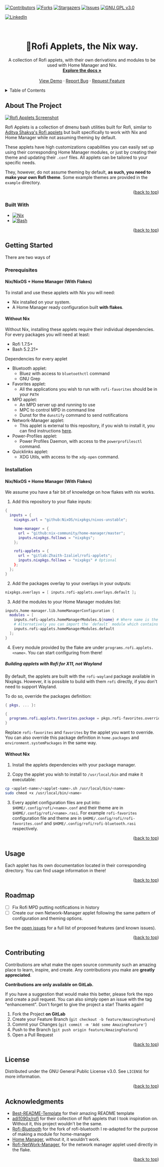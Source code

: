 <!-- Improved compatibility of back to top link: See: https://github.com/othneildrew/Best-README-Template/pull/73 -->
<a name="readme-top"></a>
<!--
*** Thanks for checking out the Best-README-Template. If you have a suggestion
*** that would make this better, please fork the repo and create a pull request
*** or simply open an issue with the tag "enhancement".
*** Don't forget to give the project a star!
*** Thanks again! Now go create something AMAZING! :D
-->



<!-- PROJECT SHIELDS -->
<!--
*** I'm using markdown "reference style" links for readability.
*** Reference links are enclosed in brackets [ ] instead of parentheses ( ).
*** See the bottom of this document for the declaration of the reference variables
*** for contributors-url, forks-url, etc. This is an optional, concise syntax you may use.
*** https://www.markdownguide.org/basic-syntax/#reference-style-links
-->
[![Contributors][contributors-shield]][contributors-url]
[![Forks][forks-shield]][forks-url]
[![Stargazers][stars-shield]][stars-url]
[![Issues][issues-shield]][issues-url]
[![GNU GPL v3.0][license-shield]][license-url]

[![LinkedIn][linkedin-shield]][linkedin-url]



<!-- PROJECT LOGO -->
<br />
<div align="center">
<h1 align="center">🍪Rofi Applets, the Nix way.</h3>

  <p align="center">
    A collection of Rofi applets, with their own derivations and modules to be
    used with Home Manager and Nix.
    <br />
    <a href="https://gitlab.com/Zhaith-Izaliel/rofi-applets"><strong>Explore the docs »</strong></a>
    <br />
    <br />
    <a href="https://gitlab.com/Zhaith-Izaliel/rofi-applets">View Demo</a>
    ·
    <a href="https://gitlab.com/Zhaith-Izaliel/rofi-applets/-/issues">Report Bug</a>
    ·
    <a href="https://gitlab.com/Zhaith-Izaliel/rofi-applets/-/issues">Request Feature</a>
  </p>
</div>



<!-- TABLE OF CONTENTS -->
<details>
  <summary>Table of Contents</summary>

<!-- vim-markdown-toc GitLab -->

* [About The Project](#about-the-project)
  * [Built With](#built-with)
* [Getting Started](#getting-started)
  * [Prerequisites](#prerequisites)
    * [Nix/NixOS + Home Manager (With Flakes)](#nixnixos-home-manager-with-flakes)
    * [Without Nix](#without-nix)
  * [Installation](#installation)
    * [Nix/NixOS + Home Manager (With Flakes)](#nixnixos-home-manager-with-flakes-1)
      * [Building applets with Rofi for X11, not Wayland](#building-applets-with-rofi-for-x11-not-wayland)
    * [Without Nix](#without-nix-1)
* [Usage](#usage)
* [Roadmap](#roadmap)
* [Contributing](#contributing)
* [License](#license)
* [Acknowledgments](#acknowledgments)

<!-- vim-markdown-toc -->

</details>


<!-- ABOUT THE PROJECT -->
## About The Project

[![Rofi Applets Screenshot][product-screenshot]](https://gitlab.com/Zhaith-Izaliel/rofi-applets)

Rofi Applets is a collection of dmenu bash utilities built for Rofi, similar to
[Aditya Shakya's Rofi applets][adi1090x-rofi] but built specifically to work
with Nix and Home Manager while not assuming theming by default.

These applets have high customizations capabilities you can easily set up using
their corresponding Home Manager modules, or just by creating their theme and
updating their `.conf` files. All applets can be tailored to your specific needs.

They, however, do not assume theming by default, **as such, you need to make
your own Rofi theme**. Some example themes are provided in the `example`
directory.

<p align="right">(<a href="#readme-top">back to top</a>)</p>

### Built With

* [![Nix][Nix]][Nix-url]
* [![Bash][Bash]][Bash-url]

<p align="right">(<a href="#readme-top">back to top</a>)</p>


<!-- GETTING STARTED -->
## Getting Started

There are two ways of

### Prerequisites

#### Nix/NixOS + Home Manager (With Flakes)

To install and use these applets with Nix you will need:

* Nix installed on your system.
* A Home Manager ready configuration built **with flakes**.

#### Without Nix

Without Nix, installing these applets require their individual dependencies. For
every packages you will need at least:

* Rofi 1.7.5+
* Bash 5.2.21+

Dependencies for every applet

* Bluetooth applet:
  * Bluez with access to `bluetoothctl` command
  * GNU Grep
* Favorites applet:
  * All the applications you wish to run with `rofi-favorites` should be in your
  `PATH`
* MPD applet:
  * An MPD server up and running to use
  * MPC to control MPD in command line
  * Dunst for the `dunstify` command to send notifications
* Network-Manager applet:
  * This applet is external to this repository, if you wish to install it, you
  can find instructions [here][rofi-network-manager].
* Power-Profiles applet:
  * Power Profiles Daemon, with access to the `powerprofilesctl` command.
* Quicklinks applet:
  * XDG Utils, with access to the `xdg-open` command.

### Installation

#### Nix/NixOS + Home Manager (With Flakes)

We assume you have a fair bit of knowledge on how flakes with nix works.

1. Add this repository to your flake inputs:
```nix
{
  inputs = {
    nixpkgs.url = "github:NixOS/nixpkgs/nixos-unstable";

    home-manager = {
      url = "github:nix-community/home-manager/master";
      inputs.nixpkgs.follows = "nixpkgs";
    };

    rofi-applets = {
      url = "gitlab:Zhaith-Izaliel/rofi-applets";
      inputs.nixpkgs.follows = "nixpkgs" # Optional
    };
  };
}
```
2. Add the packages overlay to your overlays in your outputs:
```nix
nixpkgs.overlays = [ inputs.rofi-applets.overlays.default ];
```

3. Add the modules to your Home Manager modules list:

```nix
inputs.home-manager.lib.homeManagerConfiguration {
  modules = [
    inputs.rofi-applets.homeManagerModules.${name} # Where name is the name of the applet module you wish to add
    # Alternatively you can import the `default` module which contains every applets
    inputs.rofi-applets.homeManagerModules.default
  ];
}
```
4. Every module provided by the flake are under `programs.rofi.applets.<name>`.
   You can start configuring from there!

##### Building applets with Rofi for X11, not Wayland

By default, the applets are built with the `rofi-wayland` package available in
Nixpkgs. However, it is possible to build with them `rofi` directly, if you
don't need to support Wayland.

To do so, override the packages definition:
```nix
{ pkgs, ... }:

{
  programs.rofi.applets.favorites.package = pkgs.rofi-favorites.override { useWayland = false; };
}
```
Replace `rofi-favorites` and `favorites` by the applet you want to override. You
can also override this package definition in `home.packages` and
`environment.systemPackages` in the same way.

#### Without Nix

1. Install the applets dependencies with your package manager.

2. Copy the applet you wish to install to `/usr/local/bin` and make it
   executable:
```bash
cp <applet-name>/<applet-name>.sh /usr/local/bin/<name>
sudo chmod +x /usr/local/bin/<name>
```
3. Every applet configuration files are put into:
   `$HOME/.config/rofi/<name>.conf` and their theme are in
   `$HOME/.config/rofi/<name>.rasi`. For example `rofi-favorites` configuration
   file and theme are in `$HOME/.config/rofi/rofi-favorites.conf` and
   `$HOME/.config/rofi/rofi-bluetooth.rasi` respectively.


<p align="right">(<a href="#readme-top">back to top</a>)</p>


<!-- USAGE EXAMPLES -->
## Usage

Each applet has its own documentation located in their corresponding directory.
You can find usage information in there!

<p align="right">(<a href="#readme-top">back to top</a>)</p>

<!-- ROADMAP -->
## Roadmap

- [ ] Fix Rofi MPD putting notifications in history
- [ ] Create our own Network-Manager applet following the same pattern of
configuration and theming options.

See the [open issues](https://gitlab.com/Zhaith-Izaliel/rofi-applets/-/issues) for a full list of proposed features (and known issues).

<p align="right">(<a href="#readme-top">back to top</a>)</p>


<!-- CONTRIBUTING -->
## Contributing

Contributions are what make the open source community such an amazing place to learn, inspire, and create. Any contributions you make are **greatly appreciated**.

**Contributions are only available on GitLab.**

If you have a suggestion that would make this better, please fork the repo and create a pull request. You can also simply open an issue with the tag "enhancement".
Don't forget to give the project a star! Thanks again!

1. Fork the Project **on GitLab**
2. Create your Feature Branch (`git checkout -b feature/AmazingFeature`)
3. Commit your Changes (`git commit -m 'Add some AmazingFeature'`)
4. Push to the Branch (`git push origin feature/AmazingFeature`)
5. Open a Pull Request

<p align="right">(<a href="#readme-top">back to top</a>)</p>


<!-- LICENSE -->
## License

Distributed under the GNU General Public License v3.0. See `LICENSE` for more information.

<p align="right">(<a href="#readme-top">back to top</a>)</p>


<!-- ACKNOWLEDGMENTS -->
## Acknowledgments

* [Best-README-Template](https://github.com/othneildrew/Best-README-Template) for their amazing README template
* [adi1090x/rofi][adi1090x-rofi] for their collection of Rofi applets that I took inspiration on. Without it, this project wouldn't be the same.
* [Rofi-Bluetooth](https://github.com/nickclyde/rofi-bluetooth) for the fork of rofi-bluetooth I re-adapted for the purpose of making a module for home-manager
* [Home Manager](https://github.com/nix-community/home-manager), without it, it wouldn't work.
* [Rofi-NetWork-Manager][rofi-network-manager], for the network manager applet used directly in the flake.


<p align="right">(<a href="#readme-top">back to top</a>)</p>



<!-- MARKDOWN LINKS & IMAGES -->
<!-- https://www.markdownguide.org/basic-syntax/#reference-style-links -->
[contributors-shield]: https://img.shields.io/gitlab/contributors/Zhaith-Izaliel/rofi-applets.svg?style=for-the-badge&logo=gitlab
[contributors-url]: https://gitlab.com/Zhaith-Izaliel/rofi-applets/-/graphs/master?ref_type=heads

[forks-shield]: https://img.shields.io/gitlab/forks/Zhaith-Izaliel/rofi-applets.svg?style=for-the-badge&logo=gitlab
[forks-url]: https://gitlab.com/Zhaith-Izaliel/rofi-applets/-/forks

[stars-shield]: https://img.shields.io/gitlab/stars/Zhaith-Izaliel/rofi-applets.svg?style=for-the-badge&logo=gitlab
[stars-url]: https://gitlab.com/Zhaith-Izaliel/rofi-applets/-/starrers

[issues-shield]: https://img.shields.io/gitlab/issues/open/Zhaith-Izaliel%2Frofi-applets?style=for-the-badge

[issues-url]: https://gitlab.com/Zhaith-Izaliel/rofi-applets/-/issues

[license-shield]: https://img.shields.io/gitlab/license/Zhaith-Izaliel/rofi-applets.svg?style=for-the-badge&logo=gitlab
[license-url]: https://gitlab.com/Zhaith-Izaliel/rofi-applets/-/blob/master/LICENSE?ref_type=heads

[linkedin-shield]: https://img.shields.io/badge/-LinkedIn-black.svg?style=for-the-badge&logo=linkedin&colorB=555
[linkedin-url]: https://www.linkedin.com/in/virgil-ribeyre-810135196/

[product-screenshot]: images/screenshot.png
[Nix]: https://img.shields.io/badge/nix-bedbf1?style=for-the-badge&logo=nixos
[Nix-url]: https://nixos.org/
[Bash]: https://img.shields.io/badge/Bash-000000?style=for-the-badge&logo=gnubash&logoColor=FFFFFF
[Bash-url]: https://www.gnu.org/software/bash/
[adi1090x-rofi]: https://github.com/adi1090x/rofi/tree/master
[rofi-network-manager]: https://github.com/P3rf/rofi-network-manager

